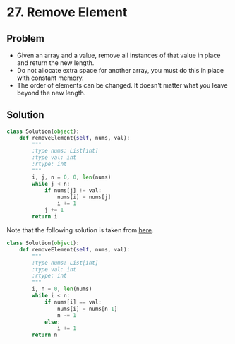 # 27. Remove Element

## Problem
- Given an array and a value, remove all instances of that value in place and return the new length.
- Do not allocate extra space for another array, you must do this in place with constant memory.
- The order of elements can be changed. It doesn't matter what you leave beyond the new length.


## Solution

```python
class Solution(object):
    def removeElement(self, nums, val):
        """
        :type nums: List[int]
        :type val: int
        :rtype: int
        """
        i, j, n = 0, 0, len(nums)
        while j < n:
            if nums[j] != val:
                nums[i] = nums[j]
                i += 1
            j += 1
        return i
```

Note that the following solution is taken from [here](https://leetcode.com/articles/remove-element/).

```python
class Solution(object):
    def removeElement(self, nums, val):
        """
        :type nums: List[int]
        :type val: int
        :rtype: int
        """
        i, n = 0, len(nums)
        while i < n:
            if nums[i] == val:
                nums[i] = nums[n-1]
                n -= 1
            else:
                i += 1
        return n
```
